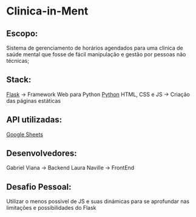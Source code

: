 # Clinica-in-Ment

## Escopo:

  Sistema de gerenciamento de horários agendados para uma clinica de saúde mental que fosse de fácil manipulação e gestão por pessoas não técnicas;
  
## Stack:

  [Flask](https://flask.palletsprojects.com/en/2.2.x/) -> Framework Web para Python
  [Python](https://docs.python.org/3/)
  HTML, CSS e JS -> Criação das páginas estáticas
  
## API utilizadas:
  
  [Google Sheets](https://developers.google.com/sheets/api/reference/rest)
  
## Desenvolvedores:

  Gabriel Viana -> Backend
  Laura Naville -> FrontEnd
  
## Desafio Pessoal:

  Utilizar o menos possivel de JS e suas dinámicas para se aprofundar nas limitações e possibilidades do Flask
  
